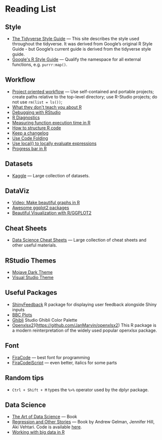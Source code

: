 # Reading List

## Style

* [The Tidyverse Style Guide](https://style.tidyverse.org/) — This site describes the style used throughout the tidyverse. It was derived from Google’s original R Style Guide - but Google’s current guide is derived from the tidyverse style guide.
* [Google's R Style Guide](https://google.github.io/styleguide/Rguide.html) — Qualify the namespace for all external functions, e.g. `purrr:map()`.

## Workflow

* [Project oriented workflow](https://www.tidyverse.org/blog/2017/12/workflow-vs-script/) — Use self-contained and portable projects; create paths relative to the top-level directory; use R-Studio projects; do not use `rm(list = ls())`;
* [What they don't teach you about R](https://rstats.wtf/)
* [Debugging with RStudio](https://support.rstudio.com/hc/en-us/articles/205612627-Debugging-with-RStudio)
* [R Diagnostics](https://support.rstudio.com/hc/en-us/articles/205753617-Code-Diagnostics)
* [Measuring function execution time in R](https://stackoverflow.com/questions/6262203/measuring-function-execution-time-in-r)
* [How to structure R code](https://github.com/lorenzwalthert/strcode)
* [Keep a changelog](https://keepachangelog.com/en/1.0.0/)
* [Use Code Folding](https://support.rstudio.com/hc/en-us/articles/200484568-Code-Folding-and-Sections)
* [Use local() to locally evaluate expressions](https://adv-r.hadley.nz/evaluation.html)
* [Progress bar in R](https://stackoverflow.com/questions/26919787/r-text-progress-bar-in-for-loop)

## Datasets

* [Kaggle](https://www.kaggle.com/datasets) — Large collection of datasets.

## DataViz

* [Video: Make beautiful graphs in R](https://www.youtube.com/watch?v=qnw1xDnt_Ec&feature=youtu.be)
* [Awesome ggplot2 packages](https://github.com/erikgahner/awesome-ggplot2)
* [Beautiful Visualization with R/GGPLOT2](https://datavizs21.classes.andrewheiss.com/example/05-example/)

## Cheat Sheets

* [Data Science Cheat Sheets](https://www.kaggle.com/timoboz/data-science-cheat-sheets) — Large collection of cheat sheets and other useful materials.

## RStudio Themes

* [Mojave Dark Theme](https://github.com/patrickshox/Mojave-Dark-RStudio-Theme/blob/master/Demo%20Images%20and%20Gifs/Main.png)
* [Visual Studio Theme](https://github.com/michaelasher/CustomRStudioTheme)

## Useful Packages

* [ShinyFeedback](https://github.com/merlinoa/shinyFeedback) R package for displaying user feedback alongside Shiny inputs
* [BBC Plots](https://bbc.github.io/rcookbook/)
* [Ghibli](https://github.com/ewenme/ghibli) Studio Ghibli Color Palette
* [Openxlsx2]([https://github.com/ewenme/ghibli)](https://github.com/JanMarvin/openxlsx2) This R package is a modern reinterpretation of the widely used popular openxlsx package. 

## Font

* [FiraCode](https://github.com/tonsky/FiraCode) — best font for programming
* [FiraCodeiScript](https://github.com/kencrocken/FiraCodeiScript) — even better, italics for some parts

## Random tips

* `Ctrl + Shift + M` types the `%>%` operator used by the dplyr package.

## Data Science

* [The Art of Data Science](https://raw.githubusercontent.com/rdpeng/artofdatascience/master/preview/artofdatascience-preview.pdf) — Book
* [Regression and Other Stories](https://avehtari.github.io/ROS-Examples/) — Book by Andrew Gelman, Jennifer Hill, Aki Vehtari. Code is available [here](https://avehtari.github.io/ROS-Examples/).
* [Working with big data in R](https://waterdata.usgs.gov/blog/formats/)
